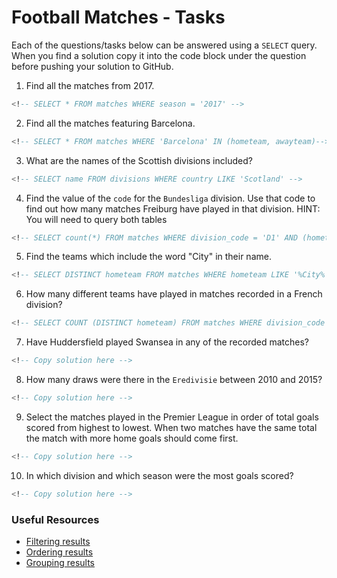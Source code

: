 # Football Matches - Tasks

Each of the questions/tasks below can be answered using a `SELECT` query. When you find a solution copy it into the code block under the question before pushing your solution to GitHub.

1) Find all the matches from 2017.

```sql
<!-- SELECT * FROM matches WHERE season = '2017' -->


```

2) Find all the matches featuring Barcelona.

```sql
<!-- SELECT * FROM matches WHERE 'Barcelona' IN (hometeam, awayteam)-->


```

3) What are the names of the Scottish divisions included?

```sql
<!-- SELECT name FROM divisions WHERE country LIKE 'Scotland' -->


```

4) Find the value of the `code` for the `Bundesliga` division. Use that code to find out how many matches Freiburg have played in that division. HINT: You will need to query both tables

```sql
<!-- SELECT count(*) FROM matches WHERE division_code = 'D1' AND (hometeam = 'Freiburg' OR awayteam = 'Freiburg')-->


```

5) Find the teams which include the word "City" in their name. 

```sql
<!-- SELECT DISTINCT hometeam FROM matches WHERE hometeam LIKE '%City%'; -->


```

6) How many different teams have played in matches recorded in a French division?

```sql
<!-- SELECT COUNT (DISTINCT hometeam) FROM matches WHERE division_code = 'F1' or division_code = 'F2'; -->


```

7) Have Huddersfield played Swansea in any of the recorded matches?

```sql
<!-- Copy solution here -->


```

8) How many draws were there in the `Eredivisie` between 2010 and 2015?

```sql
<!-- Copy solution here -->


```

9) Select the matches played in the Premier League in order of total goals scored from highest to lowest. When two matches have the same total the match with more home goals should come first.

```sql
<!-- Copy solution here -->


```

10) In which division and which season were the most goals scored?

```sql
<!-- Copy solution here -->


```

### Useful Resources

- [Filtering results](https://www.w3schools.com/sql/sql_where.asp)
- [Ordering results](https://www.w3schools.com/sql/sql_orderby.asp)
- [Grouping results](https://www.w3schools.com/sql/sql_groupby.asp)